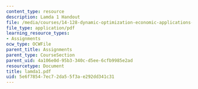 ```yaml
---
content_type: resource
description: Lamda 1 Handout
file: /media/courses/14-128-dynamic-optimization-economic-applications-recursive-methods-spring-2003/5e6f78547ec72da55f3ae292dd341c31_lamda1.pdf
file_type: application/pdf
learning_resource_types:
- Assignments
ocw_type: OCWFile
parent_title: Assignments
parent_type: CourseSection
parent_uid: 4a106e0d-95b3-340c-d5ee-6cfb9985e2ad
resourcetype: Document
title: lamda1.pdf
uid: 5e6f7854-7ec7-2da5-5f3a-e292dd341c31
---
```

